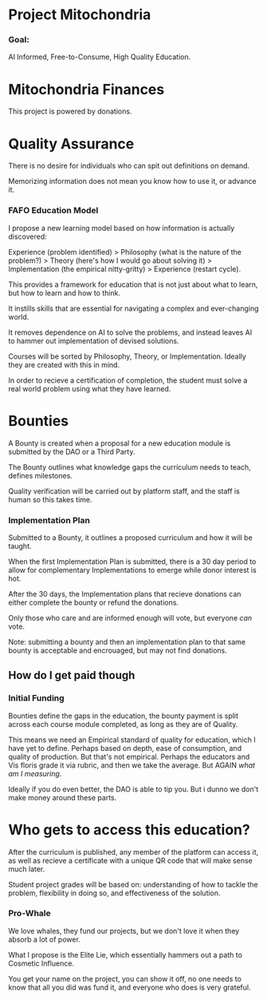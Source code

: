 # Project Mitochondria
### Goal: 
AI Informed, Free-to-Consume, High Quality Education.

# Mitochondria Finances
This project is powered by donations.

# Quality Assurance
There is no desire for individuals who can spit out definitions on demand.

Memorizing information does not mean you know how to use it, or advance it.

### FAFO Education Model
I propose a new learning model based on how information is actually discovered:

Experience (problem identified) > Philosophy (what is the nature of the problem?) > Theory (here's how I would go about solving it) > Implementation (the empirical nitty-gritty) > Experience (restart cycle).

This provides a framework for education that is not just about what to learn, but how to learn and how to think. 

It instills skills that are essential for navigating a complex and ever-changing world.

It removes dependence on AI to solve the problems, and instead leaves AI to hammer out implementation of devised solutions.

Courses will be sorted by Philosophy, Theory, or Implementation. Ideally they are created with this in mind.

In order to recieve a certification of completion, the student must solve a real world problem using what they have learned.

# Bounties
A Bounty is created when a proposal for a new education module is submitted by the DAO or a Third Party.

The Bounty outlines what knowledge gaps the curriculum needs to teach, defines milestones. 

Quality verification will be carried out by platform staff, and the staff is human so this takes time.

### Implementation Plan
Submitted to a Bounty, it outlines a proposed curriculum and how it will be taught.

When the first Implementation Plan is submitted, there is a 30 day period to allow for complementary Implementations to emerge while donor interest is hot.

After the 30 days, the Implementation plans that recieve donations can either complete the bounty or refund the donations.

Only those who care and are informed enough will vote, but everyone *can* vote.

Note: submitting a bounty and then an implementation plan to that same bounty is acceptable and encrouaged, but may not find donations.

## How do I get paid though
### Initial Funding
Bounties define the gaps in the education, the bounty payment is split across each course module completed, as long as they are of Quality.

This means we need an Empirical standard of quality for education, which I have yet to define. Perhaps based on depth, ease of consumption, and quality of production. But that's not empirical. Perhaps the educators and Vis floris grade it via rubric, and then we take the average. But AGAIN *what am I measuring*.

Ideally if you do even better, the DAO is able to tip you. But i dunno we don't make money around these parts.

# Who gets to access this education?
After the curriculum is published, any member of the platform can access it, as well as recieve a certificate with a unique QR code that will make sense much later.

Student project grades will be based on: understanding of how to tackle the problem, flexibility in doing so, and effectiveness of the solution.

### Pro-Whale
We love whales, they fund our projects, but we don't love it when they absorb a lot of power.

What I propose is the Elite Lie, which essentially hammers out a path to Cosmetic Influence.

You get your name on the project, you can show it off, no one needs to know that all you did was fund it, and everyone who does is very grateful.
